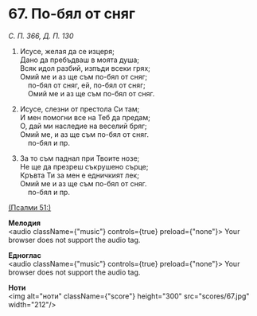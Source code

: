 # 67. По-бял от сняг  

*С. П. 366, Д. П. 130*  

1. Исусе, желая да се изцеря;  
Дано да пребъдваш в моята душа;  
Всяк идол разбий, изпъди всеки грях;  
Омий ме и аз ще съм по-бял от сняг;  
    по-бял от сняг, ей, по-бял от сняг;  
    Омий ме и аз ще съм по-бял от сняг.  

2. Исусе, слезни от престола Си там;  
И мен помогни все на Теб да предам;  
О, дай ми наследие на веселий бряг;  
Омий ме, и аз ще съм по-бял от сняг.  
    по-бял и пр.  

3. За то съм паднал при Твоите нозе;  
Не ще да презреш съкрушено сърце;  
Кръвта Ти за мен е едничкият лек;  
Омий ме и аз ще съм по-бял от сняг.  
    по-бял и пр.  

[(Псалми 51:)](http://biblia.bg/index.php?k=19&g=51&s=)  

__Мелодия__  
<audio className={"music"} controls={true} preload={"none"}><source src="mp3/67.mp3" type="audio/mpeg"/>
Your browser does not support the audio tag.
</audio>  

__Едноглас__  
<audio className={"music"} controls={true} preload={"none"}><source src="transp/67.mp3" type="audio/mpeg"/>
Your browser does not support the audio tag.
</audio>  

__Ноти__  
<img alt="ноти" className={"score"} height="300" src="scores/67.jpg" width="212"/>
